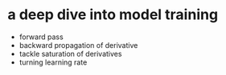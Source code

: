 # a deep dive into model training 

- forward pass
- backward propagation of derivative
- tackle saturation of derivatives 
- turning learning rate
